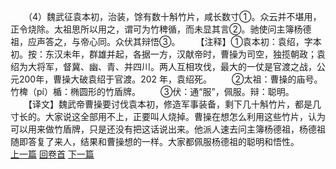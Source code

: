 　　（4）魏武征袁本初，治装，馀有数十斛竹片，咸长数寸①。众云并不堪用，正令烧除。太祖思所以用之，谓可为竹稗循，而未显其言②。驰使问主簿杨德祖，应声答之，与帝心同。众伏其辩悟③。
　　【注释】①袁本初：袁绍，字本初。按：东汉未年，群雄并起，各据一方，汉献帝时，曹操为司空，独揽朝政；袁绍为大将军，督冀、幽、青、并四川。两人互相攻伐，最大的一仗是官渡之战，公元200年，曹操大破袁绍于官渡。202 年，袁绍死。
　　②太祖：曹操的庙号。竹椑（pí）楯：椭圆形的竹盾牌。
　　③伏：通“服”，佩服。辩：聪明。
　　【译文】魏武帝曹操要讨伐袁本初，修造军事装备，剩下几十斛竹片，都是几寸长的。大家说这全部用不上，正要叫人烧掉。曹操在想怎么利用这些竹片，认为可以用来做竹盾牌，只是还没有把这话说出来。他派人速去问主簿杨德祖，杨德祖随即答复了来人，结果和曹操想的一样。大家都佩服杨德祖的聪明和悟性。
<br>[上一篇](11_3) [回卷首](11_0) [下一篇](11_5)
